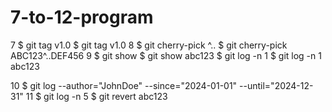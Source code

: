 # 7-to-12-program
7
$ git tag v1.0 
$ git tag v1.0 <commit-SHA>
8
$ git cherry-pick <start-commit>^..<end-commit> 
$ git cherry-pick ABC123^..DEF456 
9
 $  git show <commit-ID> 
 $ git show abc123 
 $ git log -n 1 <commit-ID>
 $ git log -n 1 abc123

 10
 $ git log --author="JohnDoe" --since="2024-01-01" --until="2024-12-31"
 11
 $ git log -n 5 
 $ git revert abc123 
